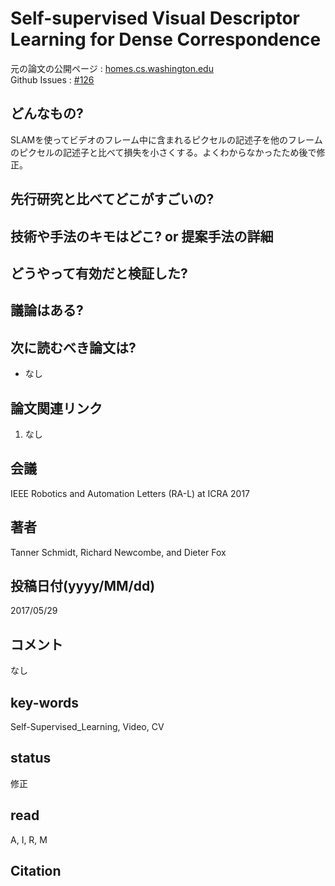 # Self-supervised Visual Descriptor Learning for Dense Correspondence

元の論文の公開ページ : [homes.cs.washington.edu](https://homes.cs.washington.edu/~tws10/3163.pdf)  
Github Issues : [#126](https://github.com/Obarads/obarads.github.io/issues/126)

## どんなもの?
SLAMを使ってビデオのフレーム中に含まれるピクセルの記述子を他のフレームのピクセルの記述子と比べて損失を小さくする。よくわからなかったため後で修正。

## 先行研究と比べてどこがすごいの?

## 技術や手法のキモはどこ? or 提案手法の詳細

## どうやって有効だと検証した?

## 議論はある?

## 次に読むべき論文は?
- なし

## 論文関連リンク
1. なし

## 会議
IEEE Robotics and Automation Letters (RA-L) at ICRA 2017

## 著者
Tanner Schmidt, Richard Newcombe, and Dieter Fox

## 投稿日付(yyyy/MM/dd)
2017/05/29

## コメント
なし

## key-words
Self-Supervised_Learning, Video, CV

## status
修正

## read
A, I, R, M

## Citation
